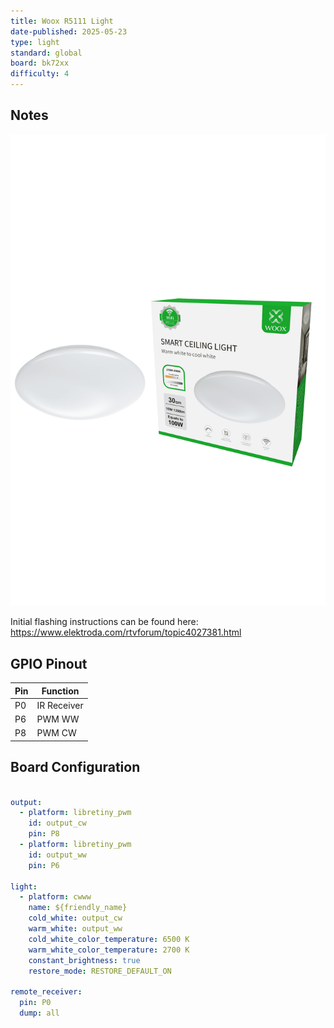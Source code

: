 ```yaml
---
title: Woox R5111 Light
date-published: 2025-05-23
type: light
standard: global
board: bk72xx
difficulty: 4
---
```


## Notes

![Woox R5111](woox-r5111-smart-ceiling-light.png "Woox R5111")

Initial flashing instructions can be found here: <https://www.elektroda.com/rtvforum/topic4027381.html>

## GPIO Pinout

| Pin  | Function          |
| ---- | ----------------- |
| P0   | IR Receiver       |
| P6   | PWM WW            |
| P8   | PWM CW            |

## Board Configuration

```yaml

output:
  - platform: libretiny_pwm
    id: output_cw
    pin: P8
  - platform: libretiny_pwm
    id: output_ww
    pin: P6

light:
  - platform: cwww
    name: ${friendly_name}
    cold_white: output_cw
    warm_white: output_ww
    cold_white_color_temperature: 6500 K
    warm_white_color_temperature: 2700 K
    constant_brightness: true
    restore_mode: RESTORE_DEFAULT_ON

remote_receiver:
  pin: P0
  dump: all

```
